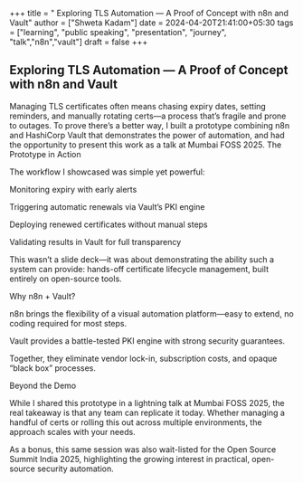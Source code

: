 +++
title = " Exploring TLS Automation — A Proof of Concept with n8n and Vault"
author = ["Shweta Kadam"]
date = 2024-04-20T21:41:00+05:30
tags = ["learning", "public speaking", "presentation", "journey", "talk","n8n","vault"]
draft = false
+++


## Exploring TLS Automation — A Proof of Concept with n8n and Vault

Managing TLS certificates often means chasing expiry dates, setting reminders, and manually rotating certs—a process that’s fragile and prone to outages. To prove there’s a better way, I built a prototype combining n8n and HashiCorp Vault that demonstrates the power of automation, and had the opportunity to present this work as a talk at Mumbai FOSS 2025.
The Prototype in Action

The workflow I showcased was simple yet powerful:

Monitoring expiry with early alerts

Triggering automatic renewals via Vault’s PKI engine

Deploying renewed certificates without manual steps

Validating results in Vault for full transparency

This wasn’t a slide deck—it was about demonstrating the ability such a system can provide: hands-off certificate lifecycle management, built entirely on open-source tools.

Why n8n + Vault?

n8n brings the flexibility of a visual automation platform—easy to extend, no coding required for most steps.

Vault provides a battle-tested PKI engine with strong security guarantees.

Together, they eliminate vendor lock-in, subscription costs, and opaque “black box” processes.

Beyond the Demo

While I shared this prototype in a lightning talk at Mumbai FOSS 2025, the real takeaway is that any team can replicate it today. Whether managing a handful of certs or rolling this out across multiple environments, the approach scales with your needs.

As a bonus, this same session was also wait-listed for the Open Source Summit India 2025, highlighting the growing interest in practical, open-source security automation.
